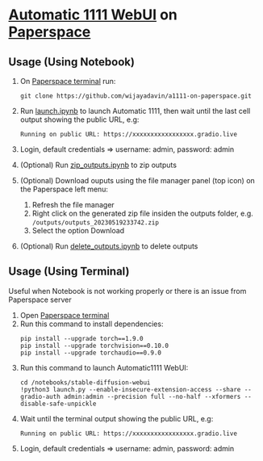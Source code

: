 # [Automatic 1111 WebUI](https://github.com/AUTOMATIC1111/stable-diffusion-webui) on [Paperspace](https://www.paperspace.com)

## Usage (Using Notebook)
1. On [Paperspace terminal](https://docs.paperspace.com/gradient/notebooks/terminal/) run:
    ```
    git clone https://github.com/wijayadavin/a1111-on-paperspace.git
    ```

2. Run [launch.ipynb](launch.ipynb) to launch Automatic 1111, then wait until the last cell output showing the public URL, e.g:
   ```
   Running on public URL: https://xxxxxxxxxxxxxxxxx.gradio.live
   ```

4. Login, default credentials => username: admin, password: admin

5. (Optional) Run [zip_outputs.ipynb](zip_outputs.ipynb) to zip outputs

6. (Optional) Download ouputs using the file manager panel (top icon) on the Paperspace left menu:
    1. Refresh the file manager
    2. Right click on the generated zip file insiden the outputs folder, e.g. `/outputs/outputs_20230519233742.zip`
    3. Select the option Download

7. (Optional) Run [delete_outputs.ipynb](delete_outputs.ipynb) to delete outputs

## Usage (Using Terminal)
Useful when Notebook is not working properly or there is an issue from Paperspace server
1. Open [Paperspace terminal](https://docs.paperspace.com/gradient/notebooks/terminal/)
2. Run this command to install dependencies:
    ```
    pip install --upgrade torch==1.9.0
    pip install --upgrade torchvision==0.10.0
    pip install --upgrade torchaudio==0.9.0
    ```
2. Run this command to launch Automatic1111 WebUI:
    ```
    cd /notebooks/stable-diffusion-webui
    !python3 launch.py --enable-insecure-extension-access --share --gradio-auth admin:admin --precision full --no-half --xformers --disable-safe-unpickle
    ```
3. Wait until the terminal output showing the public URL, e.g:
   ```
   Running on public URL: https://xxxxxxxxxxxxxxxxx.gradio.live
   ```
4. Login, default credentials => username: admin, password: admin
